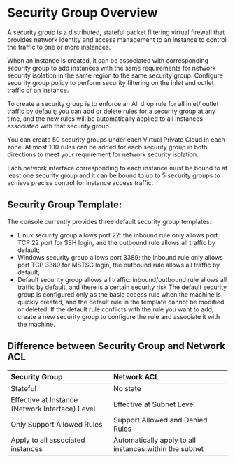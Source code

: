 # Security Group Overview
A security group is a distributed, stateful packet filtering virtual firewall that provides network identity and access management to an instance to control the traffic to one or more instances.

When an instance is created, it can be associated with corresponding security group to add instances with the same requirements for network security isolation in the same region to the same security group. Configure security group policy to perform security filtering on the inlet and outlet traffic of an instance.

To create a security group is to enforce an All drop rule for all inlet/ outlet traffic by default; you can add or delete rules for a security group at any time, and the new rules will be automatically applied to all instances associated with that security group.

You can create 50 security groups under each Virtual Private Cloud in each zone. At most 100 rules can be added for each security group in both directions to meet your requirement for network security isolation.

Each network interface corresponding to each instance must be bound to at least one security group and it can be bound to up to 5 security groups to achieve precise control for instance access traffic.
 
## Security Group Template:
The console currently provides three default security group templates:
* Linux security group allows port 22: the inbound rule only allows port TCP 22 port for SSH login, and the outbound rule allows all traffic by default;
* Windows security group allows port 3389: the inbound rule only allows port TCP 3389 for MSTSC login, the outbound rule allows all traffic by default;
* Default security group allows all traffic: inbound/outbound rule allows all traffic by default, and there is a certain security risk
The default security group is configured only as the basic access rule when the machine is quickly created, and the default rule in the template cannot be modified or deleted. If the default rule conflicts with the rule you want to add, create a new security group to configure the rule and associate it with the machine.

## Difference between Security Group and Network ACL

|   **Security Group**  |  **Network ACL**   |
| :--- | :--- |
|  Stateful   |  No state   |
|  Effective at Instance (Network Interface) Level   |  Effective at Subnet Level   |
|  Only Support Allowed Rules  |   Support Allowed and Denied Rules  |
|  Apply to all associated instances  |  Automatically apply to all instances within the subnet   |